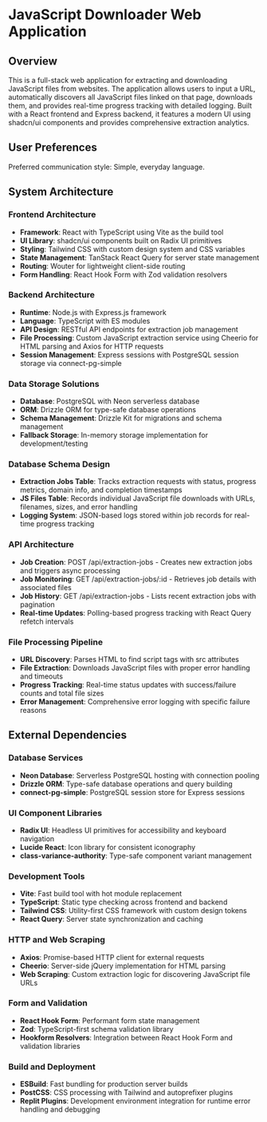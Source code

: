 # JavaScript Downloader Web Application

## Overview

This is a full-stack web application for extracting and downloading JavaScript files from websites. The application allows users to input a URL, automatically discovers all JavaScript files linked on that page, downloads them, and provides real-time progress tracking with detailed logging. Built with a React frontend and Express backend, it features a modern UI using shadcn/ui components and provides comprehensive extraction analytics.

## User Preferences

Preferred communication style: Simple, everyday language.

## System Architecture

### Frontend Architecture
- **Framework**: React with TypeScript using Vite as the build tool
- **UI Library**: shadcn/ui components built on Radix UI primitives
- **Styling**: Tailwind CSS with custom design system and CSS variables
- **State Management**: TanStack React Query for server state management
- **Routing**: Wouter for lightweight client-side routing
- **Form Handling**: React Hook Form with Zod validation resolvers

### Backend Architecture
- **Runtime**: Node.js with Express.js framework
- **Language**: TypeScript with ES modules
- **API Design**: RESTful API endpoints for extraction job management
- **File Processing**: Custom JavaScript extraction service using Cheerio for HTML parsing and Axios for HTTP requests
- **Session Management**: Express sessions with PostgreSQL session storage via connect-pg-simple

### Data Storage Solutions
- **Database**: PostgreSQL with Neon serverless database
- **ORM**: Drizzle ORM for type-safe database operations
- **Schema Management**: Drizzle Kit for migrations and schema management
- **Fallback Storage**: In-memory storage implementation for development/testing

### Database Schema Design
- **Extraction Jobs Table**: Tracks extraction requests with status, progress metrics, domain info, and completion timestamps
- **JS Files Table**: Records individual JavaScript file downloads with URLs, filenames, sizes, and error handling
- **Logging System**: JSON-based logs stored within job records for real-time progress tracking

### API Architecture
- **Job Creation**: POST /api/extraction-jobs - Creates new extraction jobs and triggers async processing
- **Job Monitoring**: GET /api/extraction-jobs/:id - Retrieves job details with associated files
- **Job History**: GET /api/extraction-jobs - Lists recent extraction jobs with pagination
- **Real-time Updates**: Polling-based progress tracking with React Query refetch intervals

### File Processing Pipeline
- **URL Discovery**: Parses HTML to find script tags with src attributes
- **File Extraction**: Downloads JavaScript files with proper error handling and timeouts
- **Progress Tracking**: Real-time status updates with success/failure counts and total file sizes
- **Error Management**: Comprehensive error logging with specific failure reasons

## External Dependencies

### Database Services
- **Neon Database**: Serverless PostgreSQL hosting with connection pooling
- **Drizzle ORM**: Type-safe database operations and query building
- **connect-pg-simple**: PostgreSQL session store for Express sessions

### UI Component Libraries
- **Radix UI**: Headless UI primitives for accessibility and keyboard navigation
- **Lucide React**: Icon library for consistent iconography
- **class-variance-authority**: Type-safe component variant management

### Development Tools
- **Vite**: Fast build tool with hot module replacement
- **TypeScript**: Static type checking across frontend and backend
- **Tailwind CSS**: Utility-first CSS framework with custom design tokens
- **React Query**: Server state synchronization and caching

### HTTP and Web Scraping
- **Axios**: Promise-based HTTP client for external requests
- **Cheerio**: Server-side jQuery implementation for HTML parsing
- **Web Scraping**: Custom extraction logic for discovering JavaScript file URLs

### Form and Validation
- **React Hook Form**: Performant form state management
- **Zod**: TypeScript-first schema validation library
- **Hookform Resolvers**: Integration between React Hook Form and validation libraries

### Build and Deployment
- **ESBuild**: Fast bundling for production server builds
- **PostCSS**: CSS processing with Tailwind and autoprefixer plugins
- **Replit Plugins**: Development environment integration for runtime error handling and debugging